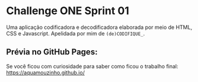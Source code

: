 # Challenge ONE Sprint 01

Uma aplicação codificadora e decodificadora elaborada por meio de HTML, CSS e Javascript. Apelidada por mim de `(de)CODIFIQUE_`.

## Prévia no GitHub Pages:
Se você ficou com curiosidade para saber como ficou o trabalho final:
https://aquamouzinho.github.io/


